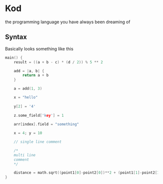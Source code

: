# Kod
the programming language you have always been dreaming of

## Syntax
Basically looks something like this
```cpp
main() {
    result = ((a + b - c) * (d / 2)) % 5 ** 2

    add = |a, b| {
        return a + b
    }

    a = add(1, 3)

    x = "hello"
    
    y[2] = '4'
    
    z.some_field['key'] = 1
    
    arr[index].field = "something"

    x = 4; y = 10

    // single line comment

    /*
    multi line
    comment
    */

    distance = math.sqrt((point1[0]-point2[0])**2 + (point1[1]-point2[1])**2 + (point1[2]-point2[2])**2)
}
```